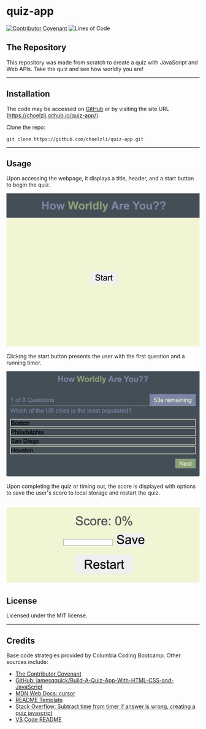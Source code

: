 # quiz-app
[![Contributor Covenant](https://img.shields.io/badge/Contributor%20Covenant-2.1-4baaaa.svg)](code_of_conduct.md)
![Lines of Code](https://img.shields.io/tokei/lines/github/choelzli/CSS-Portfolio)
## The Repository

This repository was made from scratch to create a quiz with JavaScript and Web APIs. Take the quiz and see how worldly you are!

---

## Installation

The code may be accessed on [GitHub](https://github.com/choelzli/quiz-app) or by visiting the site URL (https://choelzli.github.io/quiz-app/).

Clone the repo:
```
git clone https://github.com/choelzli/quiz-app.git
```

---

## Usage

Upon accessing the webpage, it displays a title, header, and a start button to begin the quiz.  

![](./images/ss-readme1.png)

Clicking the start button presents the user with the first question and a running timer.  

![](./images/ss-readme2.png)

Upon completing the quiz or timing out, the score is displayed with options to save the user's score to local storage and restart the quiz.

![](./images/ss-readme3.png)
---

## License

Licensed under the MIT license.

---

## Credits

Base code strategies provided by Columbia Coding Bootcamp. Other sources include:
* [The Contributor Covenant](https://www.contributor-covenant.org/)
* [GitHub: jamesqquick/Build-A-Quiz-App-With-HTML-CSS-and-JavaScript](https://github.com/jamesqquick/Build-A-Quiz-App-With-HTML-CSS-and-JavaScript)
* [MDN Web Docs: cursor](https://developer.mozilla.org/en-US/docs/Web/CSS/cursor)
* [README Template](https://github.com/othneildrew/Best-README-Template)
* [Stack Overflow: Subtract time from timer if answer is wrong, creating a quiz javascript](https://stackoverflow.com/questions/58964755/subtract-time-from-timer-if-answer-is-wrong-creating-a-quiz-javascript)
* [VS Code README](https://github.com/microsoft/vscode/tree/main)